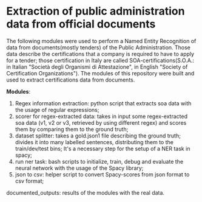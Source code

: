 # Extraction of public administration data from official documents

The following modules were used to perform a Named Entity Recognition of data from documents(mostly tenders) of the Public Administration.
Those data describe the certifications that a company is required to have to apply for a tender; those certification in Italy are called SOA-certifications(S.O.A.: in Italian "Società degli Organismi di Attestazione", in English "Society of Certification Organizations").
The modules of this repository were built and used to extract  certifications data from documents.

**Modules**: 
1. Regex information extraction: python script that extracts soa data with the usage of regular expressions;
2. scorer for regex-extracted data: takes in input some regex-extracted soa data (v1, v2 or v3, retrieved by using different regex) and scores them by comparing them to the ground truth;
3. dataset splitter: takes a gold.json1 file describing the ground truth; divides it into many labelled sentences, distributing them to the train/dev/test bins;
It's a necessary step for the setup of a NER task in spacy;
4. run ner task: bash scripts to initialize, train, debug and evaluate the neural network with the usage of the Spacy library;
5. json to csv: helper script to convert Spacy-scores from json format to csv format;

documented_outputs: results of the modules with the real data.

